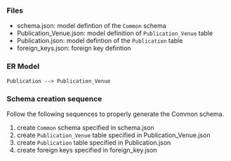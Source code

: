 ### Files

* schema.json: model defintion of the `Common` schema
* Publication_Venue.json: model definition of `Publication_Venue` table
* Publication.json: model defintion of the `Publication` table
* foreign_keys.json: foreign key defintion


### ER Model
```
Publication --> Publication_Venue

```


### Schema creation sequence
Follow the following sequences to properly generate the Common schema. 
1. create `Common` schema specified in schema.json
2. create `Publication_Venue` table specified in Publication_Venue.json
2. create `Publication` table specified in Publication.json
4. create foreign keys specified in foreign_key.json 




